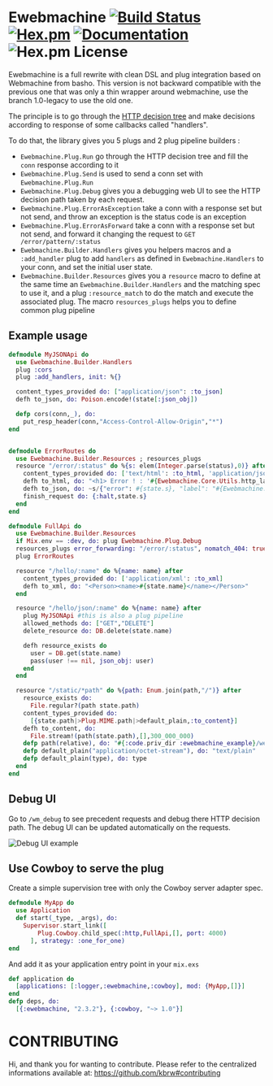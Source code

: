 # Ewebmachine [![Build Status](https://github.com/kbrw/ewebmachine/actions/workflows/.github/workflows/build-and-test.yml/badge.svg)](https://github.com/kbrw/ewebmachine/actions/workflows/build-and-test.yml) [![Hex.pm](https://img.shields.io/hexpm/v/ewebmachine.svg)](https://hex.pm/packages/ewebmachine) [![Documentation](https://img.shields.io/badge/documentation-gray)](https://hexdocs.pm/ewebmachine) ![Hex.pm License](https://img.shields.io/hexpm/l/ewebmachine)

Ewebmachine is a full rewrite with clean DSL and plug integration
based on Webmachine from basho. This version is not backward compatible with
the previous one that was only a thin wrapper around webmachine, use the branch
1.0-legacy to use the old one.

The principle is to go through the [HTTP decision tree](https://raw.githubusercontent.com/kbrw/ewebmachine/master/doc/http_diagram.png)
and make decisions according to response of some callbacks called "handlers".

To do that, the library gives you 5 plugs and 2 plug pipeline builders :

- `Ewebmachine.Plug.Run` go through the HTTP decision tree and fill
  the `conn` response according to it
- `Ewebmachine.Plug.Send` is used to send a conn set with `Ewebmachine.Plug.Run`
- `Ewebmachine.Plug.Debug` gives you a debugging web UI to see the
  HTTP decision path taken by each request.
- `Ewebmachine.Plug.ErrorAsException` take a conn with a response set but not
  send, and throw an exception is the status code is an exception
- `Ewebmachine.Plug.ErrorAsForward` take a conn with a response set but not
  send, and forward it changing the request to `GET /error/pattern/:status`
- `Ewebmachine.Builder.Handlers` gives you helpers macros and a
  `:add_handler` plug to add `handlers` as defined  in
  `Ewebmachine.Handlers` to your conn, and set the initial user state.
- `Ewebmachine.Builder.Resources` gives you a `resource` macro to
  define at the same time an `Ewebmachine.Builder.Handlers` and the
  matching spec to use it, and a plug `:resource_match` to do the
  match and execute the associated plug. The macro `resources_plugs` helps you
  to define common plug pipeline

## Example usage

```elixir
defmodule MyJSONApi do 
  use Ewebmachine.Builder.Handlers
  plug :cors
  plug :add_handlers, init: %{}

  content_types_provided do: ["application/json": :to_json]
  defh to_json, do: Poison.encode!(state[:json_obj])

  defp cors(conn,_), do: 
    put_resp_header(conn,"Access-Control-Allow-Origin","*")
end


defmodule ErrorRoutes do
  use Ewebmachine.Builder.Resources ; resources_plugs
  resource "/error/:status" do %{s: elem(Integer.parse(status),0)} after 
    content_types_provided do: ['text/html': :to_html, 'application/json': :to_json]
    defh to_html, do: "<h1> Error ! : '#{Ewebmachine.Core.Utils.http_label(state.s)}'</h1>"
    defh to_json, do: ~s/{"error": #{state.s}, "label": "#{Ewebmachine.Core.Utils.http_label(state.s)}"}/
    finish_request do: {:halt,state.s}
  end
end

defmodule FullApi do
  use Ewebmachine.Builder.Resources
  if Mix.env == :dev, do: plug Ewebmachine.Plug.Debug
  resources_plugs error_forwarding: "/error/:status", nomatch_404: true
  plug ErrorRoutes

  resource "/hello/:name" do %{name: name} after 
    content_types_provided do: ['application/xml': :to_xml]
    defh to_xml, do: "<Person><name>#{state.name}</name></Person>"
  end

  resource "/hello/json/:name" do %{name: name} after 
    plug MyJSONApi #this is also a plug pipeline
    allowed_methods do: ["GET","DELETE"]
    delete_resource do: DB.delete(state.name)

    defh resource_exists do
      user = DB.get(state.name)
      pass(user !== nil, json_obj: user)
    end
  end

  resource "/static/*path" do %{path: Enum.join(path,"/")} after
    resource_exists do:
      File.regular?(path state.path)
    content_types_provided do:
      [{state.path|>Plug.MIME.path|>default_plain,:to_content}]
    defh to_content, do:
      File.stream!(path(state.path),[],300_000_000)
    defp path(relative), do: "#{:code.priv_dir :ewebmachine_example}/web/#{relative}"
    defp default_plain("application/octet-stream"), do: "text/plain"
    defp default_plain(type), do: type
  end
end
```

## Debug UI 

Go to `/wm_debug` to see precedent requests and debug there HTTP
decision path. The debug UI can be updated automatically on the
requests.

![Debug UI example](https://raw.githubusercontent.com/kbrw/ewebmachine/master/doc/debug_ui.png)

## Use Cowboy to serve the plug

Create a simple supervision tree with only the Cowboy server adapter spec.

```elixir
defmodule MyApp do
  use Application
  def start(_type, _args), do:
    Supervisor.start_link([
        Plug.Cowboy.child_spec(:http,FullApi,[], port: 4000)
      ], strategy: :one_for_one)
end
```

And add it as your application entry point in your `mix.exs`

```elixir
def application do
  [applications: [:logger,:ewebmachine,:cowboy], mod: {MyApp,[]}]
end
defp deps, do:
  [{:ewebmachine, "2.3.2"}, {:cowboy, "~> 1.0"}]
```

# CONTRIBUTING

Hi, and thank you for wanting to contribute.
Please refer to the centralized informations available at: https://github.com/kbrw#contributing

